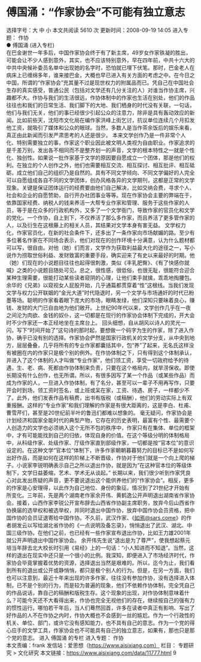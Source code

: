 # 傅国涌：“作家协会”不可能有独立意志

选择字号：大 中 小   本文共阅读 5610 次 更新时间：2008-09-19 14:05
进入专题： 作协  
● 傅国涌 (进入专栏)  
在巴金谢世一年多后，中国作家协会终于有了新主席，49岁女作家铁凝的胜出，可能会让不少人感到意外，其实，也不应该特别意外，早在四年前，中共十六大的中共中央候补委员名单中出现她的名字时，恐怕就已埋下伏笔。那时，巴金老人在病床上已缠绵多年，谁来接巴金，大概也早已进入有关方面的考虑之中。在今日之中国，所谓的“作家协会”充其量不过是现世权力的附属品而已。凭自己在中国社会生存的真实感受，普通公民（包括对文学还有几分关注的人）对谁当作协主席，兴趣都不大。作协与我们的生活很远，作协体制中的作家也生活在别处，他们的作品往往也和我们的日常生活、我们脚下的大地、我们栖身的时代没有关联，一句话，他们与我们无关，他们的事已经很少引起公众的注意力，除非是具有轰动效应的新闻。比如前些天，沈阳市文化局在编作家洪峰上街乞讨，抗议单位连续几个月扣发他工资，就吸引了媒体和公众的眼球。当然，多数人是当作茶余饭后的娱乐来看，真正由此新闻而引发严肃思考的人还是很少。
本来文学创作乃是一件非常个人化、特别需要独立的事，作家这个职业因此被文明人类视为自由职业。作家追求的是千差万别，发出各不相同而不是整齐划一的声音，文学的根本特性之一就是个性化、独创性。如果说一批作家基于文学的原因要自愿成立一个团体，那是他们的权利。在独立的个人创作之外，他们也需要相互交流、相互探讨、相互批评、相互砥砺，成立他们自己的组织乃是自然的。具有不同文学倾向、不同文学偏好的人完全可以自愿组成各自不同的文学团体，创办风格各异的文学期刊，这都是正常的文学现象。关键是保证团体运行的经费要由他们自己解决，比如交纳会费，寻求个人、社会和企业的自愿赞助，自行开办社团事业等等。现在作家协会主要的弊端在于，依靠国家经费、纳税人的钱来养活一大帮专业作家和管理、服务于这些作家的人员，等于是在众多的行政机构外，又多了一个文学衙门，导致作家的官员化和文学的党化。一个作协，自上到下，不仅养活了那么多作家，而且养活了更多管作家的人，以及衍生在这根藤上的相关人员，其结果对文学本身有害无益。
文学权力化，作家官员化，在新的社会条件下，还多出了一条作家向市场献媚的路。至少有多位著名作家在不同场合表示，他们对现在的创作环境十分满意，认为什么题材都可以写，很自由。对他（她）们而言，文学作为获取利益最大化的途径之一，写小说作为捞取世俗利益、发财致富的重要手段，确实迎来了有史以来最好的时期。他（她）们现在的小说题目往往也起得很刺激，类似《丰乳肥臀》、《有了快感你就喊》之类的小说题目随处可见。总之，很性感，很低俗，也很无耻，很能符合迎合某种生理需要，很能打动某些读者窥阴的心理，让他们束手就擒，乖乖地掏腰包。余华的《兄弟》以窥视女人屁股开始，几乎通篇都贯穿着“性”这根线。当我们发现文学与权力公开联姻的“金光大道”时代隐退时，另一个文学与市场通奸的时代已粉墨等场。聪明的作家看着眼下庞大的市场，眼睛发绿，他们深知只要昧着良心，赚钱、发财的大门已自由地为他们敞开。上世纪90年代以来，文学创作几乎在一夜之间沦为肉欲、金钱的奴仆，这一切都是在现行的作家协会体制下完成的，开大会时不少作家还一本正经地坐在主席台上。
回头细想，自从胡风以诗人的灵光一闪，写下“时间开始了”这句诗的那时起，要想做一个码字为生的作家，除了进入作协，确乎已没有别的选择。作家协会俨然是国家行政机关的文学分支，从中央到地方，层层叠叠，几乎将所有的专业作家都囊括其中，包“养”了起来，无名氏这样没有被圈在内的作家只是极个别的例外。在作协体制之下，只有得到这个体制承认，并进入了这个体制的人才叫做“专业作家”，他们领工资，享受一切政府给予的待遇，生、老、病、死都由作协体制来负责，只要在这个格局内，就旱涝保收。即使长期没有什么创作，也无所谓。所以，有很多因写了某一个作品（或某些作品）而成为作家的人，一旦进入作协体制，有了名分，甚至可以一辈子不用再写作，只要开会时到场，领工资时签名，或上班或呆在家，工资、待遇、房子，一样都少不了。此外，他们发表作品有稿费，出书有版税（或稿酬），他们的劳动实际上有双重报酬。这样的“专业作家”和我们理解的作家是有很大距离的，这是李白、杜甫、曹雪芹们，甚至是20世纪前半叶的鲁迅们都难以想象的。
毫无疑问，作家协会是计划经济和国家全能时代的典型产物，它存在的历史表明，最富有个性、最需要个人创造力的文学也必须纳入这个无所不包的秩序中，作家只有在集体、单位的框架中，才有可能能找到自己的归依，体现自身的价值。在这个等级分明的体制格局中，从科级作家、处级作家、厅级作家直到部级作家，一切都是按“官本位”的意识设定的。在这种文学“官本位”体制下，许多作家朝朝暮暮努力的目标已不是如何写出好作品，而是如何在这样的阶梯上不断晋级，作协对于他们就是一个向上爬的梯子。小说家李锐明确表示自己之所以退出作协，就是因为“在这种官本位的等级体制下，文学日益萎缩，艺术、学术无从谈起。”
长期以来，我们很少听到作家凭良心对此发出质疑的声音，更不要说退出这个能供养他们的“作家协会”。相反，更多的作家是心安理得，以此作为自己地位、身份的象征。情况到了21世纪才开始有所变化。三年前，先是两个湖南老作家余开伟、黄鹤逸公开声明退出湖南省作家协会。接着，山西作家李锐公开宣布辞去山西省作协副主席职务，放弃今后山西省作协换届的选举权和被选举权，并同时退出中国作协，放弃中国作协会员资格，把中国作协的会员证退寄给中国作协。不久前，武汉作家、《如焉@sars.come》的作者胡发云以写给湖北省作协的《一点说明及备忘录》，悄悄退出了武汉、湖北、中国三级作协。在他们之前，也已经有一些作家宣布退出作协，比如王力雄2001年就公开声明退出中国作家协会。
余开伟先生说“退出是为了尊严”，使我想起蔡元培当年辞去北大校长时引用《易经》上的一句话：“小人知进而不知退”。当然，这样的退出在现实中还只是一个很小的比例。我深知，即便进入了市场经济时代，作家协会毕竟掌握着优势的资源，选择退出当然是艰难的。所以，迄今为止，我们看到所有的退出或公开或静悄悄，都只是极个别人的行为。但是，在另一方面，我们也可以注意到，最近十年来出现的许多作家，往往没有参加作协，没有选择进入体制，已不是个别的行为，而是较为普遍的现象，他们不依赖作协体制，完全凭自己的作品说话，靠自己的稿酬和版税生存。这个现象的出现，对作协体制意味着什么？可能今天还不大看得出来，作协也完全无视他们的存在，继续按自己的强有力的惯性运行。哪怕若干年后，当人们蓦然回首，许多在读者中真正有影响、写出了好作品的人不在作协之内时，作协大概也不会感到一丝的尴尬。作为一个行政性的机关、单位、部门，或许它没有感知能力，也不具有自己的意志。作为一个党的得心应手的文学工具，作家协会也不可能具有自己的独立意志，如果有，那也只是那个党的意志。
进入 傅国涌 的专栏     进入专题： 作协  
本文责编：frank
发信站：爱思想（https://www.aisixiang.com）
栏目： 专题研究 > 文化研究
本文链接：https://www.aisixiang.com/data/11777.html
9